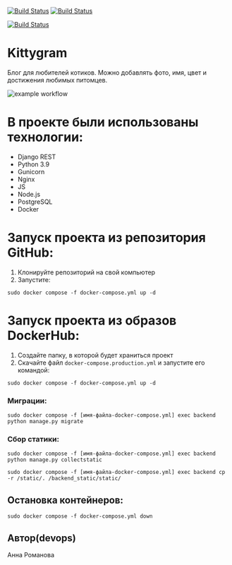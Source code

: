 [![Build Status](https://github.com/Trivium1999/kittygram_final/workflows/main.yml/badge.svg)](https://github.com/Trivium1999/kittygram_final/actions/workflows/main.yml)
[![Build Status](https://github.com/Trivium1999/kittygram_final/workflows/Main/badge.svg)](https://github.com/Trivium1999/kittygram_final/actions/workflows/Main.yml)

[![Build Status](https://github.com/Trivium1999/kittygram_final.svg?branch=main)](https://travis-ci.com/username/projectname)

#  Kittygram
Блог для любителей котиков. Можно добавлять фото, имя, цвет и достижения любимых питомцев.

![example workflow](https://github.com/github/docs/actions/workflows/main.yml/badge.svg)
#  В проекте были использованы технологии:
- Django REST
- Python 3.9
- Gunicorn
- Nginx
- JS
- Node.js
- PostgreSQL
- Docker

#  Запуск проекта из репозитория GitHub:
1. Клонируйте репозиторий на свой компьютер
2. Запустите:
```
sudo docker compose -f docker-compose.yml up -d
```

# Запуск проекта из образов DockerHub:
1. Создайте папку, в которой будет храниться проект
2. Скачайте файл ```docker-compose.production.yml``` и запустите его командой:
```
sudo docker compose -f docker-compose.yml up -d
```

### Миграции:
```
sudo docker compose -f [имя-файла-docker-compose.yml] exec backend python manage.py migrate
```
### Сбор статики:
```
sudo docker compose -f [имя-файла-docker-compose.yml] exec backend python manage.py collectstatic

sudo docker compose -f [имя-файла-docker-compose.yml] exec backend cp -r /static/. /backend_static/static/
```

##  Остановка контейнеров:
```
sudo docker compose -f docker-compose.yml down
```

## Автор(devops)
Анна Романова
